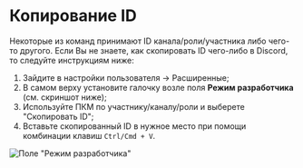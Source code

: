 # Копирование ID

Некоторые из команд принимают ID канала/роли/участника либо чего-то другого. Если Вы не знаете, как скопировать ID чего-либо в Discord, то следуйте инструкциям ниже:

1. Зайдите в настройки пользователя -&gt; Расширенные;
2. В самом верху установите галочку возле поля **Режим разработчика** \(см. скриншот ниже\);
3. Используйте ПКМ по участнику/каналу/роли и выберете "Скопировать ID";
4. Вставьте скопированный ID в нужное место при помощи комбинации клавиш `Ctrl/Cmd + V`.

![&#x41F;&#x43E;&#x43B;&#x435; &quot;&#x420;&#x435;&#x436;&#x438;&#x43C; &#x440;&#x430;&#x437;&#x440;&#x430;&#x431;&#x43E;&#x442;&#x447;&#x438;&#x43A;&#x430;&quot;](https://gblobscdn.gitbook.com/assets%2F-M_SJTW28j16XtmfyHks%2F-M_VlC1rl_G6XK4_cA9l%2F-M_Vm31MPaXj75lo7l6I%2Fimage.png?alt=media&token=75cf2098-b0a7-4161-80d0-b602a4b2f7f2)

​

